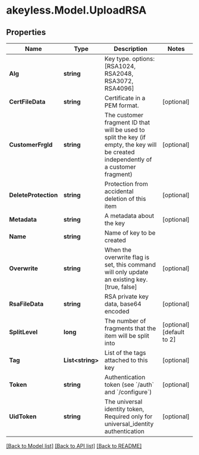 # akeyless.Model.UploadRSA

## Properties

Name | Type | Description | Notes
------------ | ------------- | ------------- | -------------
**Alg** | **string** | Key type. options: [RSA1024, RSA2048, RSA3072, RSA4096] | 
**CertFileData** | **string** | Certificate in a PEM format. | [optional] 
**CustomerFrgId** | **string** | The customer fragment ID that will be used to split the key (if empty, the key will be created independently of a customer fragment) | [optional] 
**DeleteProtection** | **string** | Protection from accidental deletion of this item | [optional] 
**Metadata** | **string** | A metadata about the key | [optional] 
**Name** | **string** | Name of key to be created | 
**Overwrite** | **string** | When the overwrite flag is set, this command will only update an existing key. [true, false] | [optional] 
**RsaFileData** | **string** | RSA private key data, base64 encoded | [optional] 
**SplitLevel** | **long** | The number of fragments that the item will be split into | [optional] [default to 2]
**Tag** | **List&lt;string&gt;** | List of the tags attached to this key | [optional] 
**Token** | **string** | Authentication token (see &#x60;/auth&#x60; and &#x60;/configure&#x60;) | [optional] 
**UidToken** | **string** | The universal identity token, Required only for universal_identity authentication | [optional] 

[[Back to Model list]](../README.md#documentation-for-models) [[Back to API list]](../README.md#documentation-for-api-endpoints) [[Back to README]](../README.md)

